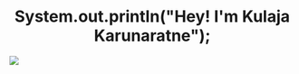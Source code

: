 <h1 align = "center">
System.out.println("Hey! I'm Kulaja Karunaratne");
</h1>

![](https://github.com/KulajaKarunaratne/KulajaKarunaratne/blob/main/ezgif.com-video-to-gif.gif)


